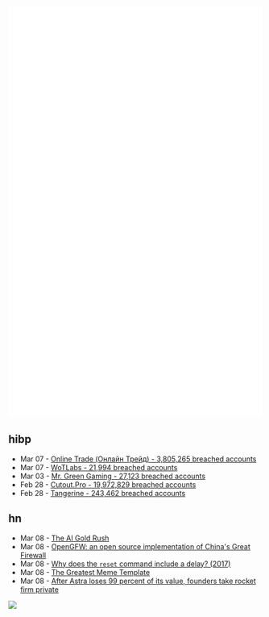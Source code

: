 ![Metrics](https://raw.githubusercontent.com/phixion/phixion/master/metrics.svg)

## hibp

<!--
for https://github.com/phixion/phixion/blob/main/.github/workflows/feeds.yml
-->
<!--START_SECTION:haveibeenpwnd-->
- Mar 07 - [Online Trade (Онлайн Трейд) - 3,805,265 breached accounts](https://haveibeenpwned.com/PwnedWebsites#OnlineTrade)
- Mar 07 - [WoTLabs - 21,994 breached accounts](https://haveibeenpwned.com/PwnedWebsites#WoTLabs)
- Mar 03 - [Mr. Green Gaming - 27,123 breached accounts](https://haveibeenpwned.com/PwnedWebsites#MrGreenGaming)
- Feb 28 - [Cutout.Pro - 19,972,829 breached accounts](https://haveibeenpwned.com/PwnedWebsites#CutoutPro)
- Feb 28 - [Tangerine - 243,462 breached accounts](https://haveibeenpwned.com/PwnedWebsites#Tangerine)
<!--END_SECTION:haveibeenpwnd-->

## hn

<!--
for https://github.com/phixion/phixion/blob/main/.github/workflows/feeds.yml
-->
<!--START_SECTION:hn-->
- Mar 08 - [The AI Gold Rush](https://digitopoly.org/2024/03/07/the-ai-gold-rush/)
- Mar 08 - [OpenGFW: an open source implementation of China's Great Firewall](https://github.com/apernet/OpenGFW)
- Mar 08 - [Why does the `reset` command include a delay? (2017)](https://unix.stackexchange.com/questions/335648/why-does-the-reset-command-include-a-delay)
- Mar 08 - [The Greatest Meme Template](https://www.readtrung.com/p/the-greatest-meme-template-ever-ad8)
- Mar 08 - [After Astra loses 99 percent of its value, founders take rocket firm private](https://arstechnica.com/space/2024/03/after-astra-loses-99-percent-of-its-value-founders-take-rocket-firm-private/)
<!--END_SECTION:hn-->

<!--
for https://yhype.me
-->
![](https://hit.yhype.me/github/profile?user_id=13013670)
